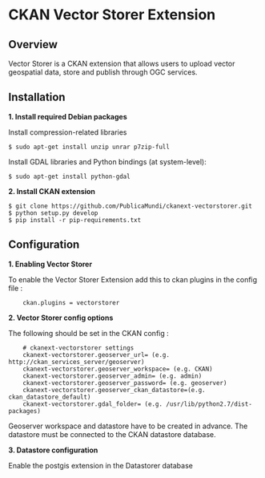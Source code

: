 CKAN Vector Storer Extension
============================


Overview
--------

Vector Storer is a CKAN extension that allows users to upload vector geospatial data, store and publish through OGC services.


Installation
------------

**1.  Install required Debian packages**

Install compression-related libraries

    $ sudo apt-get install unzip unrar p7zip-full

Install GDAL libraries and Python bindings (at system-level):

    $ sudo apt-get install python-gdal   

**2.  Install CKAN extension**

    $ git clone https://github.com/PublicaMundi/ckanext-vectorstorer.git
    $ python setup.py develop
    $ pip install -r pip-requirements.txt


Configuration
-------------

**1.  Enabling Vector Storer**

  To enable the Vector Storer Extension add this to ckan plugins in the config file :
 
        ckan.plugins = vectorstorer

    
**2.  Vector Storer config options**

  The following should be set in the CKAN config :

        # ckanext-vectorstorer settings
        ckanext-vectorstorer.geoserver_url= (e.g. http://ckan_services_server/geoserver)
        ckanext-vectorstorer.geoserver_workspace= (e.g. CKAN)
        ckanext-vectorstorer.geoserver_admin= (e.g. admin)
        ckanext-vectorstorer.geoserver_password= (e.g. geoserver)
        ckanext-vectorstorer.geoserver_ckan_datastore=(e.g. ckan_datastore_default)
        ckanext-vectorstorer.gdal_folder= (e.g. /usr/lib/python2.7/dist-packages)

  Geoserver workspace and datastore have to be created in advance. The datastore must be connected to the CKAN datastore database.

**3.  Datastore configuration**

  Enable the postgis extension in the Datastorer database

